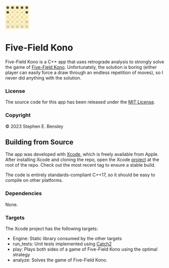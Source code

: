  <img src="app-icon.png" alt="icon" width="75" height="75">

# Five-Field Kono

Five-Field Kono is a C++ app that uses retrograde analysis to strongly solve the game of [Five-Field Kono](https://en.wikipedia.org/wiki/Five-field_kono). Unfortunately, the solution is boring (either player can easily force a draw through an endless repetition of moves), so I never did anything with the solution.

### License

The source code for this app has been released under the [MIT License](LICENSE).

### Copyright

© 2023 Stephen E. Bensley

## Building from Source

The app was developed with [Xcode](https://developer.apple.com/xcode/), which is freely available from Apple. After installing Xcode and cloning the repo, open the Xcode [project](FiveFieldKono.xcodeproj) at the root of the repo. Check out the most recent tag to ensure a stable build.

The code is entirely standards-compliant C++17, so it should be easy to compile on other platforms.

### Dependencies

None.

### Targets

The Xcode project has the following targets:

- Engine: Static library consumed by the other targets
- run_tests: Unit tests implemented using [Catch2](https://github.com/catchorg/Catch2)
- play: Plays both sides of a game of Five-Field Kono using the optimal strategy
- analyze: Solves the game of Five-Field Kono.
